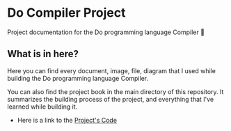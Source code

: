 # Do Compiler Project
Project documentation for the Do programming language Compiler 📕

## What is in here?
Here you can find every document, image, file, diagram that I used while building the Do programming language Compiler.

You can also find the project book in the main directory of this repository. It summarizes the building process of the project, and everything that I've learned while building it.

- Here is a link to the [Project's Code](https://github.com/ido-hi/do-compiler.git)
